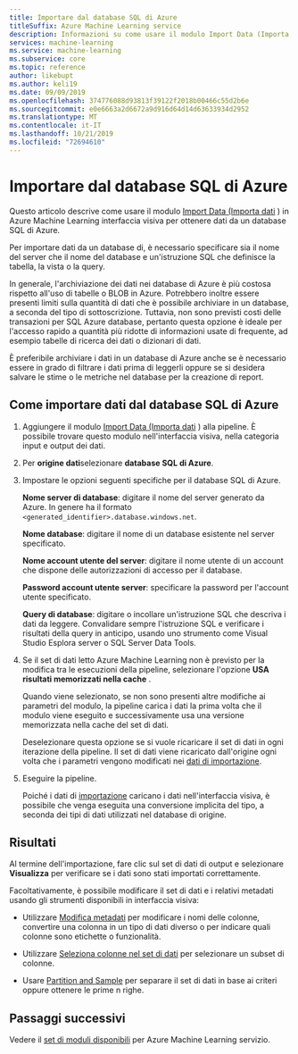 ```yaml
---
title: Importare dal database SQL di Azure
titleSuffix: Azure Machine Learning service
description: Informazioni su come usare il modulo Import Data (Importa dati) in Azure Machine Learning interfaccia visiva per ottenere dati da un database SQL di Azure.
services: machine-learning
ms.service: machine-learning
ms.subservice: core
ms.topic: reference
author: likebupt
ms.author: keli19
ms.date: 09/09/2019
ms.openlocfilehash: 374776088d93813f39122f2018b00466c55d2b6e
ms.sourcegitcommit: e0e6663a2d6672a9d916d64d14d63633934d2952
ms.translationtype: MT
ms.contentlocale: it-IT
ms.lasthandoff: 10/21/2019
ms.locfileid: "72694610"
---
```

# <a name="import-from-azure-sql-database"></a>Importare dal database SQL di Azure

Questo articolo descrive come usare il modulo [Import Data (Importa dati](import-data.md) ) in Azure Machine Learning interfaccia visiva per ottenere dati da un database SQL di Azure.  

Per importare dati da un database di, è necessario specificare sia il nome del server che il nome del database e un'istruzione SQL che definisce la tabella, la vista o la query.  

In generale, l'archiviazione dei dati nei database di Azure è più costosa rispetto all'uso di tabelle o BLOB in Azure. Potrebbero inoltre essere presenti limiti sulla quantità di dati che è possibile archiviare in un database, a seconda del tipo di sottoscrizione. Tuttavia, non sono previsti costi delle transazioni per SQL Azure database, pertanto questa opzione è ideale per l'accesso rapido a quantità più ridotte di informazioni usate di frequente, ad esempio tabelle di ricerca dei dati o dizionari di dati.

È preferibile archiviare i dati in un database di Azure anche se è necessario essere in grado di filtrare i dati prima di leggerli oppure se si desidera salvare le stime o le metriche nel database per la creazione di report.

## <a name="how-to-import-data-from-azure-sql-database"></a>Come importare dati dal database SQL di Azure

1. Aggiungere il modulo [Import Data (Importa dati](import-data.md) ) alla pipeline. È possibile trovare questo modulo nell'interfaccia visiva, nella categoria input e output dei dati.

1. Per **origine dati**selezionare **database SQL di Azure**.

1. Impostare le opzioni seguenti specifiche per il database SQL di Azure.

    **Nome server di database**: digitare il nome del server generato da Azure. In genere ha il formato `<generated_identifier>.database.windows.net`.

    **Nome database**: digitare il nome di un database esistente nel server specificato.

    **Nome account utente del server**: digitare il nome utente di un account che dispone delle autorizzazioni di accesso per il database.

    **Password account utente server**: specificare la password per l'account utente specificato.

    **Query di database**: digitare o incollare un'istruzione SQL che descriva i dati da leggere. Convalidare sempre l'istruzione SQL e verificare i risultati della query in anticipo, usando uno strumento come Visual Studio Esplora server o SQL Server Data Tools.

1. Se il set di dati letto Azure Machine Learning non è previsto per la modifica tra le esecuzioni della pipeline, selezionare l'opzione **USA risultati memorizzati nella cache** .

    Quando viene selezionato, se non sono presenti altre modifiche ai parametri del modulo, la pipeline carica i dati la prima volta che il modulo viene eseguito e successivamente usa una versione memorizzata nella cache del set di dati.

    Deselezionare questa opzione se si vuole ricaricare il set di dati in ogni iterazione della pipeline. Il set di dati viene ricaricato dall'origine ogni volta che i parametri vengono modificati nei [dati di importazione](import-data.md).

1. Eseguire la pipeline.

    Poiché i dati di [importazione](import-data.md) caricano i dati nell'interfaccia visiva, è possibile che venga eseguita una conversione implicita del tipo, a seconda dei tipi di dati utilizzati nel database di origine.

## <a name="results"></a>Risultati

Al termine dell'importazione, fare clic sul set di dati di output e selezionare **Visualizza** per verificare se i dati sono stati importati correttamente.

Facoltativamente, è possibile modificare il set di dati e i relativi metadati usando gli strumenti disponibili in interfaccia visiva:

- Utilizzare [Modifica metadati](edit-metadata.md) per modificare i nomi delle colonne, convertire una colonna in un tipo di dati diverso o per indicare quali colonne sono etichette o funzionalità.

- Utilizzare [Seleziona colonne nel set di dati](select-columns-in-dataset.md) per selezionare un subset di colonne.

- Usare [Partition and Sample](partition-and-sample.md) per separare il set di dati in base ai criteri oppure ottenere le prime n righe.

## <a name="next-steps"></a>Passaggi successivi

Vedere il [set di moduli disponibili](module-reference.md) per Azure Machine Learning servizio. 
